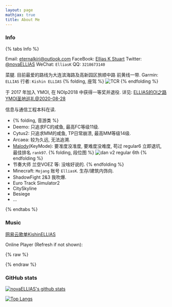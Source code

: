 ```yaml
---
layout: page
mathjax: true
title: About Me
---
```


### Info

{% tabs Info %}

<!-- tab Basic Contact -->
Email: [eternalkiri@outlook.com](mailto:eternalkiri@outlook.com)
FaceBook: [Ellias K Stuart](https://www.facebook.com/profile.php?id=100020334638836)
Twitter: [@novaELLIAS](https://twitter.com/novaellias)
WeChat: `ElliasK`
QQ: `3218673140`
<!-- endtab -->

<!-- tab 骑行 -->
菜腿. 目前最爱的路线为大连滨海路及高新园区旅顺中路 前黄线一带.
Garmin: `ELLIAS`
行者: `Kishin ELLIAS`
{% folding, 座驾 %}
![TCR](https://cdn.jsdelivr.net/gh/novaELLIAS/CDN_for_ND/img/requiem/1599464433081.jpeg)
{% endfolding %}
<!-- endtab -->

<!-- tab exOIer  -->
于 2017 年加入 YMOI, 在 NOIp2018 中获得一等奖并退役.
详见: [ELLIAS的OI之路](https://brynhild.online/oi-history/) [YMOI圣地巡礼@2020-08-28](https://brynhild.online/recall-oi-20200828)
<!-- endtab -->

<!-- tab Education -->
信息与通信工程本科在读.
<!-- endtab -->

<!-- tab Game -->
- {% folding, 音游类 %}
 - Deemo: 只追求FC的咸鱼, 最高FC等级11级.
 - Cytus2: 只追求MM的咸鱼, TP日常崩溃, 最高MM等级14级.
 - Arcaea: 较为久远, 无法追溯.
 - [Malody](http://m.mugzone.net/accounts/user/106415)(KeyMode): 要准度没准度, 要难度没难度, 苟过 regular6 立即退坑, 最佳排名 `rank97`.
    {% folding, 段位图 %}
    ![dan v2 regular 6th](https://cdn.jsdelivr.net/gh/novaELLIAS/CDN_for_ND/img/malody/r6.jpg)
    {% endfolding %}
 - 节奏大师 兰空VOEZ 等: 没啥好说的.
  {% endfolding %}
- Minecraft: `Mojang` 账号 `ElliasK`. 生存/建筑内饰向.
- ShadowFight 2&3 我吹爆.
- Euro Track Simulator2
- CitySkyline
- Besiege
- ...
<!-- endtab -->

{% endtabs %}

### Music

[网易云歌单KishinELLIAS](https://music.163.com/#/playlist?id=2073931039)

Online Player (Refresh if not shown):

{% raw %}
<script src="https://cdn.jsdelivr.net/npm/aplayer@1.7.0/dist/APlayer.min.js"></script>
<script src="https://cdn.jsdelivr.net/npm/meting@1.1.0/dist/Meting.min.js"></script>
<div class="aplayer" data-id="2073931039" data-server="netease" data-type="playlist"></div>
{% endraw %}

### GitHub stats

[![novaELLIAS's github stats](https://github-readme-stats.vercel.app/api?username=novaELLIAS&show_icons=true&count_private=true&hide=prs)](https://github.com/novaELLIAS)

[![Top Langs](https://github-readme-stats.vercel.app/api/top-langs/?username=novaELLIAS&layout=compact)](https://github.com/novaELLIAS)
